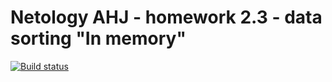 # Netology AHJ - homework 2.3 - data sorting "In memory"

[![Build status](https://ci.appveyor.com/api/projects/status/1jds0fa0p9k2o1ug/branch/main?svg=true)](https://ci.appveyor.com/project/Alexey57575/ahj-hw2-3/branch/main)
